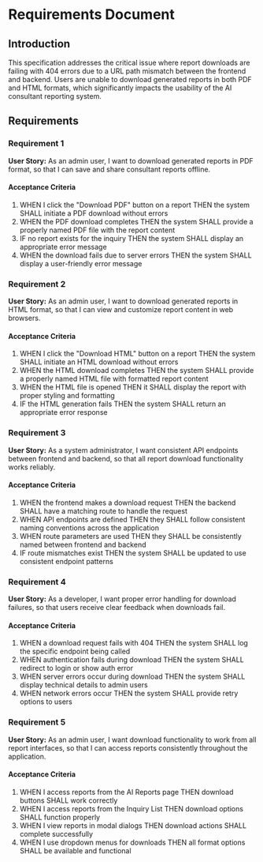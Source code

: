 # Requirements Document

## Introduction

This specification addresses the critical issue where report downloads are failing with 404 errors due to a URL path mismatch between the frontend and backend. Users are unable to download generated reports in both PDF and HTML formats, which significantly impacts the usability of the AI consultant reporting system.

## Requirements

### Requirement 1

**User Story:** As an admin user, I want to download generated reports in PDF format, so that I can save and share consultant reports offline.

#### Acceptance Criteria

1. WHEN I click the "Download PDF" button on a report THEN the system SHALL initiate a PDF download without errors
2. WHEN the PDF download completes THEN the system SHALL provide a properly named PDF file with the report content
3. IF no report exists for the inquiry THEN the system SHALL display an appropriate error message
4. WHEN the download fails due to server errors THEN the system SHALL display a user-friendly error message

### Requirement 2

**User Story:** As an admin user, I want to download generated reports in HTML format, so that I can view and customize report content in web browsers.

#### Acceptance Criteria

1. WHEN I click the "Download HTML" button on a report THEN the system SHALL initiate an HTML download without errors
2. WHEN the HTML download completes THEN the system SHALL provide a properly named HTML file with formatted report content
3. WHEN the HTML file is opened THEN it SHALL display the report with proper styling and formatting
4. IF the HTML generation fails THEN the system SHALL return an appropriate error response

### Requirement 3

**User Story:** As a system administrator, I want consistent API endpoints between frontend and backend, so that all report download functionality works reliably.

#### Acceptance Criteria

1. WHEN the frontend makes a download request THEN the backend SHALL have a matching route to handle the request
2. WHEN API endpoints are defined THEN they SHALL follow consistent naming conventions across the application
3. WHEN route parameters are used THEN they SHALL be consistently named between frontend and backend
4. IF route mismatches exist THEN the system SHALL be updated to use consistent endpoint patterns

### Requirement 4

**User Story:** As a developer, I want proper error handling for download failures, so that users receive clear feedback when downloads fail.

#### Acceptance Criteria

1. WHEN a download request fails with 404 THEN the system SHALL log the specific endpoint being called
2. WHEN authentication fails during download THEN the system SHALL redirect to login or show auth error
3. WHEN server errors occur during download THEN the system SHALL display technical details to admin users
4. WHEN network errors occur THEN the system SHALL provide retry options to users

### Requirement 5

**User Story:** As an admin user, I want download functionality to work from all report interfaces, so that I can access reports consistently throughout the application.

#### Acceptance Criteria

1. WHEN I access reports from the AI Reports page THEN download buttons SHALL work correctly
2. WHEN I access reports from the Inquiry List THEN download options SHALL function properly  
3. WHEN I view reports in modal dialogs THEN download actions SHALL complete successfully
4. WHEN I use dropdown menus for downloads THEN all format options SHALL be available and functional